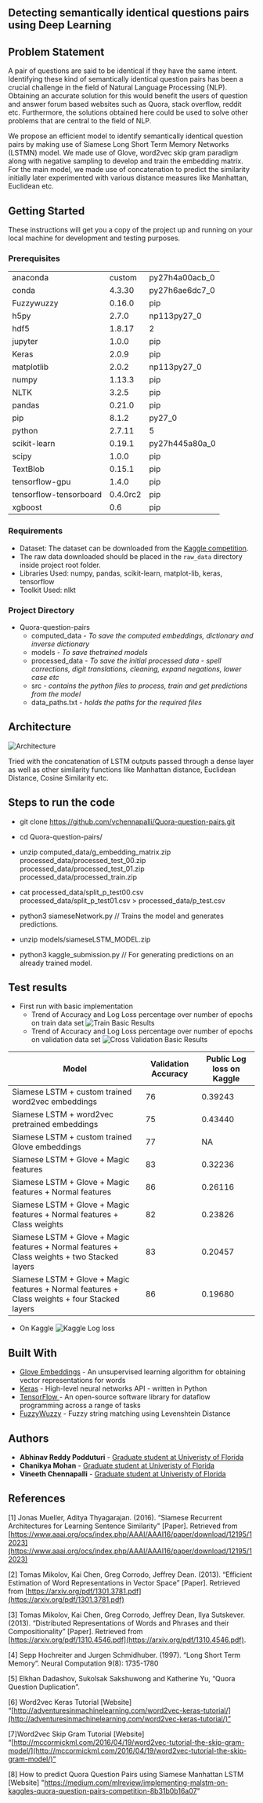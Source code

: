 ## Detecting semantically identical questions pairs using Deep Learning

## Problem Statement
A pair of questions are said to be identical if they have the same intent. Identifying these kind of semantically identical question pairs has been a crucial challenge in the field of Natural Language Processing (NLP). Obtaining an accurate solution for this would benefit the users of question and answer forum based websites such as Quora, stack overflow, reddit etc. Furthermore, the solutions obtained here could be used to solve other problems that are central to the field of NLP.

We propose an efficient model to identify semantically identical question pairs by making use of Siamese Long Short Term Memory Networks (LSTMN) model. We made use of Glove, word2vec skip gram paradigm along with negative sampling to develop and train the embedding matrix. For the main model, we made use of concatenation to predict the similarity initially later experimented with various distance measures like Manhattan, Euclidean etc. 


## Getting Started

These instructions will get you a copy of the project up and running on your local machine for development and testing purposes.

### Prerequisites
|  |  |  |
|--|--|--|
| anaconda | custom | py27h4a00acb_0|                             
|conda|                     4.3.30|           py27h6ae6dc7_0|
|Fuzzywuzzy     |           0.16.0     |               pip|
|h5py           |           2.7.0  |             np113py27_0|
|hdf5         |             1.8.17 |                       2|
|jupyter      |             1.0.0         |            pip|
|Keras      |               2.0.9         |            pip|
|matplotlib   |             2.0.2      |         np113py27_0|
|numpy        |             1.13.3      |              pip|
|NLTK				|3.2.5							| pip|
|pandas              |      0.21.0           |        pip|
|pip           |            8.1.2      |           py27_0|
|python                 |   2.7.11         |            5|
|scikit-learn          |    0.19.1        | py27h445a80a_0|
|scipy          |           1.0.0           |          pip|
|TextBlob       |           0.15.1      |              pip|
|tensorflow-gpu   |         1.4.0     |                pip|
|tensorflow-tensorboard  |  0.4.0rc2  |                pip|
|xgboost           |        0.6        |               pip|

### Requirements
- Dataset: The dataset can be downloaded from the [Kaggle competition](https://www.kaggle.com/c/quora-question-pairs/data).
- The raw data downloaded should be placed in the `raw_data` directory inside project root folder.
- Libraries Used: numpy, pandas, scikit-learn, matplot-lib, keras, tensorflow
- Toolkit Used: nlkt 

### Project Directory
* Quora-question-pairs
   - computed_data - *To save the computed embeddings, dictionary and inverse dictionary*
   - models - *To save thetrained models* 
   - processed_data - *To save the initial processed data - spell corrections, digit translations, cleaning, expand negations, lower case etc*
   - src - *contains the python files to process, train and get predictions from the model* 
   - data_paths.txt - *holds the paths for the required files*
   
## Architecture
![Architecture](images/arc_dense.png?raw=true "Architecture of the implemented model")

Tried with the concatenation of LSTM outputs passed through a dense layer as well as other similarity functions like Manhattan distance, Euclidean Distance, Cosine Similarity etc.

## Steps to run the code

* git clone https://github.com/vchennapalli/Quora-question-pairs.git

* cd Quora-question-pairs/

* unzip computed_data/g_embedding_matrix.zip processed_data/processed_test_00.zip processed_data/processed_test_01.zip processed_data/processed_train.zip

* cat processed_data/split_p_test00.csv processed_data/split_p_test01.csv > processed_data/p_test.csv

* python3 siameseNetwork.py     // Trains the model and generates predictions.

* unzip models/siameseLSTM_MODEL.zip

* python3 kaggle_submission.py  // For generating predictions on an already trained model.



## Test results
* First run with basic implementation
  - Trend of Accuracy and Log Loss percentage over number of epochs on train data set
  ![Train Basic Results](images/train.png?raw=true "Test results trend")
  - Trend of Accuracy and Log Loss percentage over number of epochs on validation data set
  ![Cross Validation Basic Results](images/validation.png?raw=true "Validation results trend")

| Model | Validation Accuracy  | Public Log loss on Kaggle |
|--|--|-- |
| Siamese LSTM + custom trained word2vec embeddings|76  | 0.39243 |
| Siamese LSTM + word2vec pretrained embeddings|75  | 0.43440 |
| Siamese LSTM + custom trained Glove embeddings|77  | NA |
| Siamese LSTM + Glove + Magic features | 83 | 0.32236|
| Siamese LSTM + Glove + Magic features + Normal features | 86 | 0.26116|
| Siamese LSTM + Glove + Magic features + Normal features + Class weights| 82 | 0.23826|
| Siamese LSTM + Glove + Magic features  + Normal features + Class weights + two Stacked layers| 83 | 0.20457|
| Siamese LSTM + Glove + Magic features  + Normal features + Class weights + four Stacked layers| 86 | 0.19680|

* On Kaggle
![Kaggle Log loss](images/Capture.PNG?raw=true "Test results trend")

## Built With

* [Glove Embeddings](https://nlp.stanford.edu/projects/glove/) - An unsupervised learning algorithm for obtaining vector representations for words
* [Keras](https://keras.io/) - High-level neural networks API - written in Python
* [TensorFlow ](https://www.tensorflow.org/) - An open-source software library for dataflow programming across a range of tasks
* [FuzzyWuzzy](https://pypi.org/project/fuzzywuzzy/) - Fuzzy string matching using Levenshtein Distance

## Authors

* **Abhinav Reddy Podduturi** - [Graduate student at Univeristy of Florida](https://github.com/Abhinav-Reddy)
* **Chanikya Mohan** - [Graduate student at Univeristy of Florida](https://github.com/ChanikyaMohan)
* **Vineeth Chennapalli** - [Graduate student at Univeristy of Florida](https://github.com/vchennapalli)


## References

[1] Jonas Mueller, Aditya Thyagarajan. (2016). “Siamese Recurrent Architectures for Learning Sentence Similarity" [Paper]. Retrieved from [https://www.aaai.org/ocs/index.php/AAAI/AAAI16/paper/download/12195/12023](https://www.aaai.org/ocs/index.php/AAAI/AAAI16/paper/download/12195/12023)

[2] Tomas Mikolov, Kai Chen, Greg Corrodo, Jeffrey Dean. (2013). “Efficient Estimation of Word Representations in Vector Space” [Paper]. Retrieved from [https://arxiv.org/pdf/1301.3781.pdf](https://arxiv.org/pdf/1301.3781.pdf)

[3] Tomas Mikolov, Kai Chen, Greg Corrodo, Jeffrey Dean, Ilya Sutskever. (2013). “Distributed Representations of Words and Phrases and their Compositionality” [Paper]. Retrieved from [https://arxiv.org/pdf/1310.4546.pdf](https://arxiv.org/pdf/1310.4546.pdf).

[4] Sepp Hochreiter and Jurgen Schmidhuber. (1997). “Long Short Term Memory”. Neural Computation 9(8): 1735-1780

[5] Elkhan Dadashov, Sukolsak Sakshuwong and Katherine Yu, “Quora Question Duplication”.

[6] Word2vec Keras Tutorial [Website] “[http://adventuresinmachinelearning.com/word2vec-keras-tutorial/](http://adventuresinmachinelearning.com/word2vec-keras-tutorial/)”

[7]Word2vec Skip Gram Tutorial [Website]
“[http://mccormickml.com/2016/04/19/word2vec-tutorial-the-skip-gram-model/](http://mccormickml.com/2016/04/19/word2vec-tutorial-the-skip-gram-model/)”

[8] How to predict Quora Question Pairs using Siamese Manhattan LSTM [Website] "https://medium.com/mlreview/implementing-malstm-on-kaggles-quora-question-pairs-competition-8b31b0b16a07"
